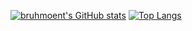 [![bruhmoent's GitHub stats](https://github-readme-stats.vercel.app/api?username=bruhmoent)](https://github.com/bruhmoent/github-readme-stats)
[![Top Langs](https://github-readme-stats.vercel.app/api/top-langs/?username=bruhmoent&hide=javascript,html)](https://github.com/bruhmoent/github-readme-stats)
